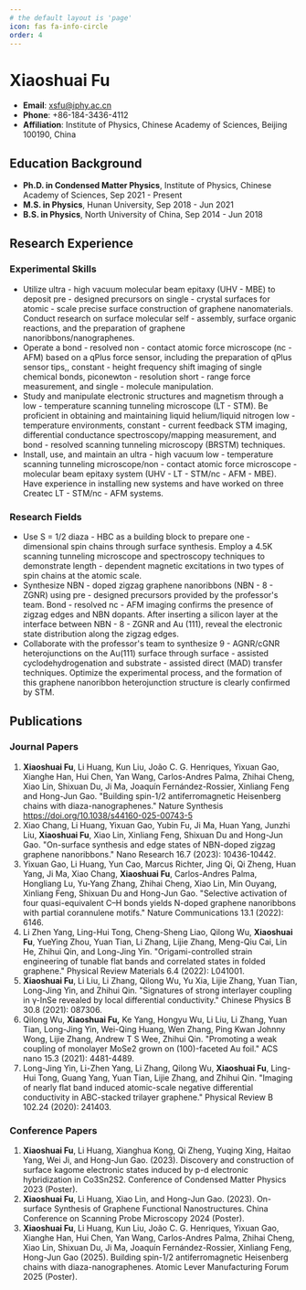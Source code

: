 ```yaml
---
# the default layout is 'page'
icon: fas fa-info-circle
order: 4
---
```


# Xiaoshuai Fu
- **Email**: xsfu@iphy.ac.cn
- **Phone**: +86-184-3436-4112
- **Affiliation**: Institute of Physics, Chinese Academy of Sciences, Beijing 100190, China

## Education Background
- **Ph.D. in Condensed Matter Physics**, Institute of Physics, Chinese Academy of Sciences, Sep 2021 - Present
- **M.S. in Physics**, Hunan University, Sep 2018 - Jun 2021
- **B.S. in Physics**, North University of China, Sep 2014 - Jun 2018

## Research Experience
### Experimental Skills
- Utilize ultra - high vacuum molecular beam epitaxy (UHV - MBE) to deposit pre - designed precursors on single - crystal surfaces for atomic - scale precise surface construction of graphene nanomaterials. Conduct research on surface molecular self - assembly, surface organic reactions, and the preparation of graphene nanoribbons/nanographenes.
- Operate a bond - resolved non - contact atomic force microscope (nc - AFM) based on a qPlus force sensor, including the preparation of qPlus sensor tips,, constant - height frequency shift imaging of single chemical bonds, piconewton - resolution short - range force measurement, and single - molecule manipulation.
- Study and manipulate electronic structures and magnetism through a low - temperature scanning tunneling microscope (LT - STM). Be proficient in obtaining and maintaining liquid helium/liquid nitrogen low - temperature environments, constant - current feedback STM imaging, differential conductance spectroscopy/mapping measurement, and bond - resolved scanning tunneling microscopy (BRSTM) techniques.
- Install, use, and maintain an ultra - high vacuum low - temperature scanning tunneling microscope/non - contact atomic force microscope - molecular beam epitaxy system (UHV - LT - STM/nc - AFM - MBE). Have experience in installing new systems and have worked on three Createc LT - STM/nc - AFM systems.

### Research Fields
- Use S = 1/2 diaza - HBC as a building block to prepare one - dimensional spin chains through surface synthesis. Employ a 4.5K scanning tunneling microscope and spectroscopy techniques to demonstrate length - dependent magnetic excitations in two types of spin chains at the atomic scale.
- Synthesize NBN - doped zigzag graphene nanoribbons (NBN - 8 - ZGNR) using pre - designed precursors provided by the professor's team. Bond - resolved nc - AFM imaging confirms the presence of zigzag edges and NBN dopants. After inserting a silicon layer at the interface between NBN - 8 - ZGNR and Au (111), reveal the electronic state distribution along the zigzag edges.
- Collaborate with the professor's team to synthesize 9 - AGNR/cGNR heterojunctions on the Au(111) surface through surface - assisted cyclodehydrogenation and substrate - assisted direct (MAD) transfer techniques. Optimize the experimental process, and the formation of this graphene nanoribbon heterojunction structure is clearly confirmed by STM.

## Publications
### Journal Papers
1.	**Xiaoshuai Fu**, Li Huang, Kun Liu, João C. G. Henriques, Yixuan Gao, Xianghe Han, Hui Chen, Yan Wang, Carlos-Andres Palma, Zhihai Cheng, Xiao Lin, Shixuan Du, Ji Ma, Joaquín Fernández-Rossier, Xinliang Feng and Hong-Jun Gao. "Building spin-1/2 antiferromagnetic Heisenberg chains with diaza-nanographenes." Nature Synthesis https://doi.org/10.1038/s44160-025-00743-5
2.	Xiao Chang, Li Huang, Yixuan Gao, Yubin Fu, Ji Ma, Huan Yang, Junzhi Liu, **Xiaoshuai Fu**, Xiao Lin, Xinliang Feng, Shixuan Du and Hong-Jun Gao. "On-surface synthesis and edge states of NBN-doped zigzag graphene nanoribbons." Nano Research 16.7 (2023): 10436-10442.
3.	Yixuan Gao, Li Huang, Yun Cao, Marcus Richter, Jing Qi, Qi Zheng, Huan Yang, Ji Ma, Xiao Chang, **Xiaoshuai Fu**, Carlos-Andres Palma, Hongliang Lu, Yu-Yang Zhang, Zhihai Cheng, Xiao Lin, Min Ouyang, Xinliang Feng, Shixuan Du and Hong-Jun Gao. "Selective activation of four quasi-equivalent C–H bonds yields N-doped graphene nanoribbons with partial corannulene motifs." Nature Communications 13.1 (2022): 6146.
4.	Li Zhen Yang, Ling-Hui Tong, Cheng-Sheng Liao, Qilong Wu, **Xiaoshuai Fu**, YueYing Zhou, Yuan Tian, Li Zhang, Lijie Zhang, Meng-Qiu Cai, Lin He, Zhihui Qin, and Long-Jing Yin. "Origami-controlled strain engineering of tunable flat bands and correlated states in folded graphene." Physical Review Materials 6.4 (2022): L041001.
5.	**Xiaoshuai Fu**, Li Liu, Li Zhang, Qilong Wu, Yu Xia, Lijie Zhang, Yuan Tian, Long-Jing Yin, and Zhihui Qin. "Signatures of strong interlayer coupling in γ-InSe revealed by local differential conductivity." Chinese Physics B 30.8 (2021): 087306.
6.	Qilong Wu, **Xiaoshuai Fu,** Ke Yang, Hongyu Wu, Li Liu, Li Zhang, Yuan Tian, Long-Jing Yin, Wei-Qing Huang, Wen Zhang, Ping Kwan Johnny Wong, Lijie Zhang, Andrew T S Wee, Zhihui Qin. "Promoting a weak coupling of monolayer MoSe2 grown on (100)-faceted Au foil." ACS nano 15.3 (2021): 4481-4489.
7.	Long-Jing Yin, Li-Zhen Yang, Li Zhang, Qilong Wu, **Xiaoshuai Fu**, Ling-Hui Tong, Guang Yang, Yuan Tian, Lijie Zhang, and Zhihui Qin. "Imaging of nearly flat band induced atomic-scale negative differential conductivity in ABC-stacked trilayer graphene." Physical Review B 102.24 (2020): 241403.
### Conference Papers
1.	**Xiaoshuai Fu**, Li Huang, Xianghua Kong, Qi Zheng, Yuqing Xing, Haitao Yang, Wei Ji, and Hong-Jun Gao. (2023). Discovery and construction of surface kagome electronic states induced by p-d electronic hybridization in Co3Sn2S2. Conference of Condensed Matter Physics 2023 (Poster). 
2.	**Xiaoshuai Fu**, Li Huang, Xiao Lin, and Hong-Jun Gao. (2023). On-surface Synthesis of Graphene Functional Nanostructures. China Conference on Scanning Probe Microscopy 2024 (Poster).
3.	**Xiaoshuai Fu**, Li Huang, Kun Liu, João C. G. Henriques, Yixuan Gao, Xianghe Han, Hui Chen, Yan Wang, Carlos-Andres Palma, Zhihai Cheng, Xiao Lin, Shixuan Du, Ji Ma, Joaquín Fernández-Rossier, Xinliang Feng, Hong-Jun Gao (2025). Building spin-1/2 antiferromagnetic Heisenberg chains with diaza-nanographenes. Atomic Lever Manufacturing Forum 2025 (Poster).

